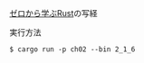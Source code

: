 [ゼロから学ぶRust](https://www.kspub.co.jp/book/detail/5301951.html)の写経

実行方法

```
$ cargo run -p ch02 --bin 2_1_6
```